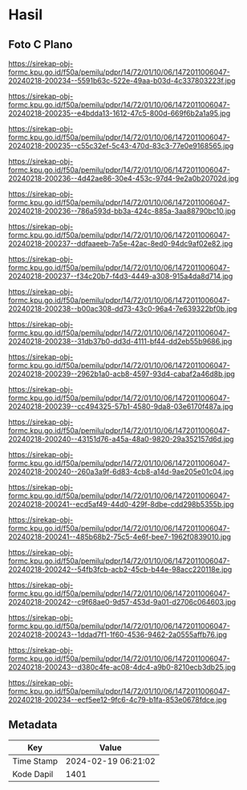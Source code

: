 # Hasil

## Foto C Plano

https://sirekap-obj-formc.kpu.go.id/f50a/pemilu/pdpr/14/72/01/10/06/1472011006047-20240218-200234--5591b63c-522e-49aa-b03d-4c337803223f.jpg

https://sirekap-obj-formc.kpu.go.id/f50a/pemilu/pdpr/14/72/01/10/06/1472011006047-20240218-200235--e4bdda13-1612-47c5-800d-669f6b2a1a95.jpg

https://sirekap-obj-formc.kpu.go.id/f50a/pemilu/pdpr/14/72/01/10/06/1472011006047-20240218-200235--c55c32ef-5c43-470d-83c3-77e0e9168565.jpg

https://sirekap-obj-formc.kpu.go.id/f50a/pemilu/pdpr/14/72/01/10/06/1472011006047-20240218-200236--4d42ae86-30e4-453c-97d4-9e2a0b20702d.jpg

https://sirekap-obj-formc.kpu.go.id/f50a/pemilu/pdpr/14/72/01/10/06/1472011006047-20240218-200236--786a593d-bb3a-424c-885a-3aa88790bc10.jpg

https://sirekap-obj-formc.kpu.go.id/f50a/pemilu/pdpr/14/72/01/10/06/1472011006047-20240218-200237--ddfaaeeb-7a5e-42ac-8ed0-94dc9af02e82.jpg

https://sirekap-obj-formc.kpu.go.id/f50a/pemilu/pdpr/14/72/01/10/06/1472011006047-20240218-200237--f34c20b7-f4d3-4449-a308-915a4da8d714.jpg

https://sirekap-obj-formc.kpu.go.id/f50a/pemilu/pdpr/14/72/01/10/06/1472011006047-20240218-200238--b00ac308-dd73-43c0-96a4-7e639322bf0b.jpg

https://sirekap-obj-formc.kpu.go.id/f50a/pemilu/pdpr/14/72/01/10/06/1472011006047-20240218-200238--31db37b0-dd3d-4111-bf44-dd2eb55b9686.jpg

https://sirekap-obj-formc.kpu.go.id/f50a/pemilu/pdpr/14/72/01/10/06/1472011006047-20240218-200239--2962b1a0-acb8-4597-93d4-cabaf2a46d8b.jpg

https://sirekap-obj-formc.kpu.go.id/f50a/pemilu/pdpr/14/72/01/10/06/1472011006047-20240218-200239--cc494325-57b1-4580-9da8-03e6170f487a.jpg

https://sirekap-obj-formc.kpu.go.id/f50a/pemilu/pdpr/14/72/01/10/06/1472011006047-20240218-200240--43151d76-a45a-48a0-9820-29a352157d6d.jpg

https://sirekap-obj-formc.kpu.go.id/f50a/pemilu/pdpr/14/72/01/10/06/1472011006047-20240218-200240--260a3a9f-6d83-4cb8-a14d-9ae205e01c04.jpg

https://sirekap-obj-formc.kpu.go.id/f50a/pemilu/pdpr/14/72/01/10/06/1472011006047-20240218-200241--ecd5af49-44d0-429f-8dbe-cdd298b5355b.jpg

https://sirekap-obj-formc.kpu.go.id/f50a/pemilu/pdpr/14/72/01/10/06/1472011006047-20240218-200241--485b68b2-75c5-4e6f-bee7-1962f0839010.jpg

https://sirekap-obj-formc.kpu.go.id/f50a/pemilu/pdpr/14/72/01/10/06/1472011006047-20240218-200242--54fb3fcb-acb2-45cb-b44e-98acc220118e.jpg

https://sirekap-obj-formc.kpu.go.id/f50a/pemilu/pdpr/14/72/01/10/06/1472011006047-20240218-200242--c9f68ae0-9d57-453d-9a01-d2706c064603.jpg

https://sirekap-obj-formc.kpu.go.id/f50a/pemilu/pdpr/14/72/01/10/06/1472011006047-20240218-200243--1ddad7f1-1f60-4536-9462-2a0555affb76.jpg

https://sirekap-obj-formc.kpu.go.id/f50a/pemilu/pdpr/14/72/01/10/06/1472011006047-20240218-200243--d380c4fe-ac08-4dc4-a9b0-8210ecb3db25.jpg

https://sirekap-obj-formc.kpu.go.id/f50a/pemilu/pdpr/14/72/01/10/06/1472011006047-20240218-200234--ecf5ee12-9fc6-4c79-b1fa-853e0678fdce.jpg


## Metadata

| Key        | Value               |
| ---------- | ------------------- |
| Time Stamp | 2024-02-19 06:21:02 |
| Kode Dapil | 1401                |



